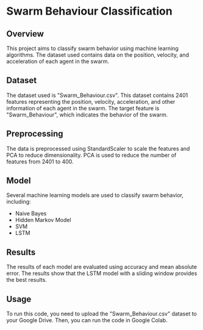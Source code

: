 # Swarm Behaviour Classification

## Overview

This project aims to classify swarm behavior using machine learning algorithms. The dataset used contains data on the position, velocity, and acceleration of each agent in the swarm.

## Dataset

The dataset used is "Swarm_Behaviour.csv". This dataset contains 2401 features representing the position, velocity, acceleration, and other information of each agent in the swarm. The target feature is "Swarm_Behaviour", which indicates the behavior of the swarm.

## Preprocessing

The data is preprocessed using StandardScaler to scale the features and PCA to reduce dimensionality. PCA is used to reduce the number of features from 2401 to 400.

## Model

Several machine learning models are used to classify swarm behavior, including:

* Naive Bayes
* Hidden Markov Model
* SVM
* LSTM

## Results

The results of each model are evaluated using accuracy and mean absolute error. The results show that the LSTM model with a sliding window provides the best results.

## Usage

To run this code, you need to upload the "Swarm_Behaviour.csv" dataset to your Google Drive. Then, you can run the code in Google Colab.
